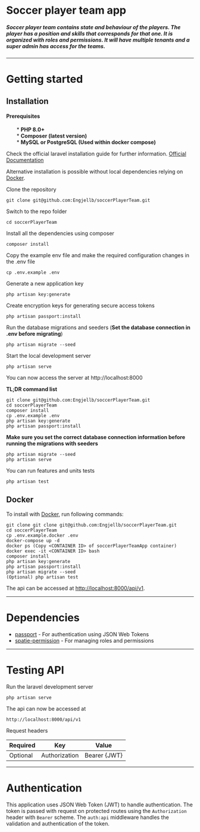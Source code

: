 # Soccer player team app

##### Soccer player team contains state and behaviour of the players. The player has a position and skills that corresponds for that one. It is organized with roles and permissions. It will have multiple tenants and a super admin has access for the teams.

----------

# Getting started

## Installation

#### Prerequisites

&emsp;&emsp;* **PHP 8.0+**<br/>
&emsp;&emsp;* **Composer (latest version)**<br/>
&emsp;&emsp;* **MySQL or PostgreSQL (Used within docker compose)**



Check the official laravel installation guide for further information. [Official Documentation](https://laravel.com/docs/9.x/installation)

Alternative installation is possible without local dependencies relying on [Docker](https://www.docker.com).

Clone the repository

    git clone git@github.com:Engjellb/soccerPlayerTeam.git

Switch to the repo folder

    cd soccerPlayerTeam

Install all the dependencies using composer

    composer install

Copy the example env file and make the required configuration changes in the .env file

    cp .env.example .env

Generate a new application key

    php artisan key:generate

Create encryption keys for generating secure access tokens

    php artisan passport:install

Run the database migrations and seeders (**Set the database connection in .env before migrating**)

    php artisan migrate --seed

Start the local development server

    php artisan serve

You can now access the server at http://localhost:8000

**TL;DR command list**

    git clone git@github.com:Engjellb/soccerPlayerTeam.git
    cd soccerPlayerTeam
    composer install
    cp .env.example .env
    php artisan key:generate
    php artisan passport:install 

**Make sure you set the correct database connection information before running the migrations with seeders**

    php artisan migrate --seed
    php artisan serve

You can run features and units tests
    
    php artisan test

## Docker

To install with [Docker](https://www.docker.com), run following commands:

```
git clone git clone git@github.com:Engjellb/soccerPlayerTeam.git
cd soccerPlayerTeam
cp .env.example.docker .env
docker-compose up -d
docker ps (Copy <CONTAINER ID> of soccerPlayerTeamApp container)
docker exec -it <CONTAINER ID> bash
composer install
php artisan key:generate
php artisan passport:install
php artisan migrate --seed
(Optional) php artisan test
```

The api can be accessed at [http://localhost:8000/api/v1](http://localhost:8000/api/v1).

----------

# Dependencies

- [passport](https://laravel.com/docs/9.x/passport) - For authentication using JSON Web Tokens
- [spatie-permission](https://spatie.be/docs/laravel-permission/v5/introduction) - For managing roles and permissions

----------

# Testing API

Run the laravel development server

    php artisan serve

The api can now be accessed at

    http://localhost:8000/api/v1

Request headers

| **Required** 	| **Key**              	| **Value**            	|
|----------	|------------------	|------------------	|
| Optional 	| Authorization    	| Bearer {JWT}      	|

----------

# Authentication

This application uses JSON Web Token (JWT) to handle authentication. The token is passed with request on protected routes using the `Authorization` header with `Bearer` scheme. The `auth:api` middleware handles the validation and authentication of the token.
